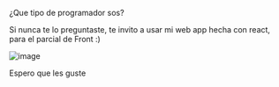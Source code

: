 ¿Que tipo de programador sos?

Si nunca te lo preguntaste, te invito a usar mi web app hecha con react, para el parcial de Front :)

![image](https://github.com/MaxiCattaneoCvetic/examen-react-front/assets/101187172/d93b43ac-e0c6-4248-b6b1-bb66eaa0b415)

Espero que les guste 

